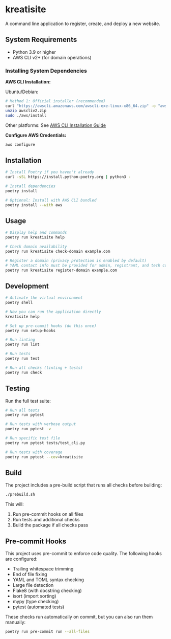 # kreatisite

A command line application to register, create, and deploy a new website.

## System Requirements

- Python 3.9 or higher
- AWS CLI v2+ (for domain operations)

### Installing System Dependencies

**AWS CLI Installation:**

Ubuntu/Debian:
```bash
# Method 1: Official installer (recommended)
curl "https://awscli.amazonaws.com/awscli-exe-linux-x86_64.zip" -o "awscliv2.zip"
unzip awscliv2.zip
sudo ./aws/install
```

Other platforms: See [AWS CLI Installation Guide](https://docs.aws.amazon.com/cli/latest/userguide/getting-started-install.html)

**Configure AWS Credentials:**
```bash
aws configure
```

## Installation

```bash
# Install Poetry if you haven't already
curl -sSL https://install.python-poetry.org | python3 -

# Install dependencies
poetry install

# Optional: Install with AWS CLI bundled
poetry install --with aws
```

## Usage

```bash
# Display help and commands
poetry run kreatisite help

# Check domain availability
poetry run kreatisite check-domain example.com

# Register a domain (privacy protection is enabled by default)
# YAML contact info must be provided for admin, registrant, and tech contacts (remove '.example' from filename `aws-register-domain.yaml.example` and update with your values).
poetry run kreatisite register-domain example.com
```

## Development

```bash
# Activate the virtual environment
poetry shell

# Now you can run the application directly
kreatisite help

# Set up pre-commit hooks (do this once)
poetry run setup-hooks

# Run linting
poetry run lint

# Run tests
poetry run test

# Run all checks (linting + tests)
poetry run check
```

## Testing

Run the full test suite:

```bash
# Run all tests
poetry run pytest

# Run tests with verbose output
poetry run pytest -v

# Run specific test file
poetry run pytest tests/test_cli.py

# Run tests with coverage
poetry run pytest --cov=kreatisite
```

## Build

The project includes a pre-build script that runs all checks before building:

```bash
./prebuild.sh
```

This will:
1. Run pre-commit hooks on all files
2. Run tests and additional checks
3. Build the package if all checks pass

## Pre-commit Hooks

This project uses pre-commit to enforce code quality. The following hooks are configured:

- Trailing whitespace trimming
- End of file fixing
- YAML and TOML syntax checking
- Large file detection
- Flake8 (with docstring checking)
- isort (import sorting)
- mypy (type checking)
- pytest (automated tests)

These checks run automatically on commit, but you can also run them manually:

```bash
poetry run pre-commit run --all-files
```
